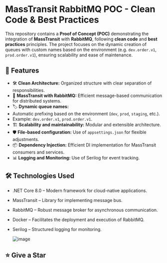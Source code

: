 # MassTransit RabbitMQ POC - Clean Code & Best Practices

This repository contains a **Proof of Concept (POC)** demonstrating the integration of **MassTransit** with **RabbitMQ**, following **clean code** and **best practices** principles. The project focuses on the dynamic creation of queues with custom names based on the environment (e.g. `dev.order.v1`, `prod.order.v1`), ensuring scalability and ease of maintenance.

## 🚀 Features

- 🛠 **Clean Architecture:** Organized structure with clear separation of responsibilities.
- 🐇 **MassTransit with RabbitMQ:** Efficient message-based communication for distributed systems.
- 🏷 **Dynamic queue names:**
- Automatic prefixing based on the environment (`dev`, `prod`, `staging`, etc.).
- Example: `dev.order.v1`, `prod.order.v1`.
- 🏗 **Scalability and maintainability:** Modular and extensible architecture.
- 🛡 **File-based configuration:** Use of `appsettings.json` for flexible adjustments.
- 📦 **Dependency Injection:** Efficient DI implementation for MassTransit consumers and services.
- 📊 **Logging and Monitoring:** Use of Serilog for event tracking.

## 🛠 Technologies Used

* .NET Core 8.0 – Modern framework for cloud-native applications.
* MassTransit – Library for implementing message bus.
* RabbitMQ – Robust message broker for asynchronous communication.
* Docker – Facilitates the deployment and execution of RabbitMQ.
* Serilog – Structured logging for monitoring.

  ![image](https://github.com/user-attachments/assets/02907df2-15fe-407a-9675-850cdb5a9c7d)

## ⭐ Give a Star
